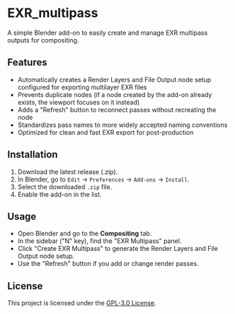 # EXR_multipass

A simple Blender add-on to easily create and manage EXR multipass outputs for compositing.

## Features

- Automatically creates a Render Layers and File Output node setup configured for exporting multilayer EXR files
- Prevents duplicate nodes (if a node created by the add-on already exists, the viewport focuses on it instead)
- Adds a "Refresh" button to reconnect passes without recreating the node
- Standardizes pass names to more widely accepted naming conventions
- Optimized for clean and fast EXR export for post-production

## Installation

1. Download the latest release (.zip).
2. In Blender, go to `Edit` → `Preferences` → `Add-ons` → `Install`.
3. Select the downloaded `.zip` file.
4. Enable the add-on in the list.

## Usage

- Open Blender and go to the **Compositing** tab.
- In the sidebar ("N" key), find the "EXR Multipass" panel.
- Click "Create EXR Multipass" to generate the Render Layers and File Output node setup.
- Use the "Refresh" button if you add or change render passes.

## License

This project is licensed under the [GPL-3.0 License](https://www.gnu.org/licenses/gpl-3.0.en.html).
